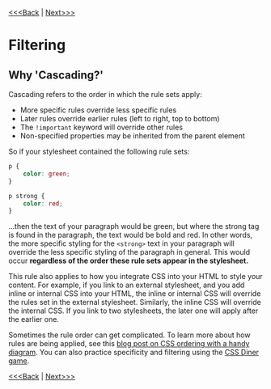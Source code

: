 [<<<Back](12-rules.md) | [Next>>>](14-classes.md)

# Filtering

## Why 'Cascading?'

Cascading refers to the order in which the rule sets apply:

- More specific rules override less specific rules
- Later rules override earlier rules (left to right, top to bottom)
- The `!important` keyword will override other rules
- Non-specified properties may be inherited from the parent element

So if your stylesheet contained the following rule sets:

```css
p {
    color: green;
}

p strong {
    color: red;
}
```

...then the text of your paragraph would be green, but where the strong tag is found in the paragraph, the text would be bold and red. In other words, the more specific styling for the `<strong>` text in your paragraph will override the less specific styling of the paragraph in general. This would occur **regardless of the order these rule sets appear in the stylesheet.**

This rule also applies to how you integrate CSS into your HTML to style your content. For example, if you link to an external stylesheet, and you add inline or internal CSS into your HTML, the inline or internal CSS will override the rules set in the external stylesheet. Similarly, the inline CSS will override the internal CSS. If you link to two stylesheets, the later one will apply after the earlier one.

Sometimes the rule order can get complicated. To learn more about how rules are being applied, see this [blog post on CSS ordering with a handy diagram](https://vecta.io/blog/definitive-guide-to-css-styling-order#how-everything-works-in-a-diagram). You can also practice specificity and filtering using the [CSS Diner game](https://flukeout.github.io/). 

[<<<Back](12-rules.md) | [Next>>>](14-classes.md)
